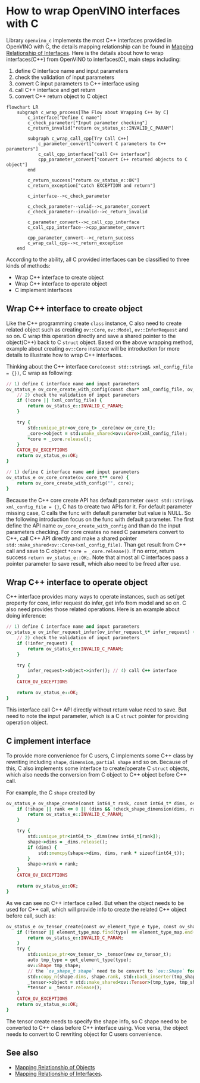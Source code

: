 # How to wrap OpenVINO interfaces with C

Library `openvino_c` implements the most C++ interfaces provided in OpenVINO with C, the details mapping relationship can be found in [Mapping Relationship of Interfaces](./docs/Mapping_Relationship_of_Interfaces.md). Here is the details about how to wrap interfaces(C++) from OpenVINO to interfaces(C), main steps including:
 1) define C interface name and input parameters
 2) check the validation of input parameters
 3) convert C input parameters to C++ interface using
 4) call C++ interface and get return
 5) convert C++ return object to C object

```mermaid
flowchart LR
    subgraph c_wrap_process[The Flow about Wrapping C++ by C]
        c_interface["Define C name"]
        c_check_parameter["Input parameter checking"]
        c_return_invalid["return ov_status_e::INVALID_C_PARAM"]

        subgraph c_wrap_call_cpp[Try Call C++]
            c_parameter_convert["convert C parameters to C++ parameters"]
            c_call_cpp_interface["call C++ interface"]
            cpp_parameter_convert["convert C++ returned objects to C object"]
        end
        
        c_return_success["return ov_status_e::OK"]
        c_return_exception["catch EXCEPTION and return"]

        c_interface-->c_check_parameter

        c_check_parameter--valid-->c_parameter_convert
        c_check_parameter--invalid-->c_return_invalid

        c_parameter_convert-->c_call_cpp_interface
        c_call_cpp_interface-->cpp_parameter_convert

        cpp_parameter_convert-->c_return_success
        c_wrap_call_cpp-->c_return_exception
    end
```

According to the ability, all C provided interfaces can be classified to three kinds of methods:
- Wrap C++ interface to create object
- Wrap C++ interface to operate object
- C implement interfaces 

## Wrap C++ interface to create object
Like the C++ programming create `class` instance, C also need to create related object such as creating `ov::Core`, `ov::Model`, `ov::InferRequest` and so on. C wrap this operation directly and save a shared pointer to the object(C++) back to C `struct` object. Based on the above wrapping method, example about creating `ov::Core` instance will be introduction for more details to illustrate how to wrap C++ interfaces.

Thinking about the C++ interface `Core(const std::string& xml_config_file = {})`, C wrap as following:
```ruby
// 1) define C interface name and input parameters
ov_status_e ov_core_create_with_config(const char* xml_config_file, ov_core_t** core) {
    // 2) check the validation of input parameters
    if (!core || !xml_config_file) {
        return ov_status_e::INVALID_C_PARAM;
    }

    try {
        std::unique_ptr<ov_core_t> _core(new ov_core_t);
        _core->object = std::make_shared<ov::Core>(xml_config_file);   // 4) call C++ interface and get return
        *core = _core.release();                                       // 5) convert C++ return object to C object
    }
    CATCH_OV_EXCEPTIONS
    return ov_status_e::OK;
}

// 1) define C interface name and input parameters
ov_status_e ov_core_create(ov_core_t** core) {
    return ov_core_create_with_config("", core);
}
```
Because the C++ core create API has default parameter `const std::string& xml_config_file = {}`, C has to create two APIs for it. For default parameter missing case, C calls the func with default parameter but value is NULL. So the following introduction focus on the func with default parameter. The first define the API name `ov_core_create_with_config` and than do the input parameters checking. For core creates no need C parameters convert to C++, call C++ API directly and make a shared pointer `std::make_shared<ov::Core>(xml_config_file)`. Than get result from C++ call and save to C object `*core = _core.release()`. If no error, return success `return ov_status_e::OK;`. Note that almost all C interfaces pass a pointer parameter to save result, which also need to be freed after use.

## Wrap C++ interface to operate object
C++ interface provides many ways to operate instances, such as set/get property for core, infer request do infer, get info from model and so on. C also need provides those related operations. Here is an example about doing inference:
```ruby
// 1) define C interface name and input parameters
ov_status_e ov_infer_request_infer(ov_infer_request_t* infer_request) {
    // 2) check the validation of input parameters
    if (!infer_request) {
        return ov_status_e::INVALID_C_PARAM;
    }

    try {
        infer_request->object->infer(); // 4) call C++ interface
    }
    CATCH_OV_EXCEPTIONS

    return ov_status_e::OK;
}
```
This interface call C++ API directly without return value need to save. But need to note the input parameter, which is a C `struct` pointer for providing operation object.

## C implement interface
To provide more convenience for C users, C implements some C++ class by rewriting including `shape`, `dimension`, `partial shape` and so on. Because of this, C also implements some interface to create/operate C `struct` objects, which also needs the conversion from C object to C++ object before C++ call.

For example, the C `shape` created by
```ruby
ov_status_e ov_shape_create(const int64_t rank, const int64_t* dims, ov_shape_t* shape) {
    if (!shape || rank <= 0 || (dims && !check_shape_dimension(dims, rank))) {
        return ov_status_e::INVALID_C_PARAM;
    }

    try {
        std::unique_ptr<int64_t> _dims(new int64_t[rank]);
        shape->dims = _dims.release();
        if (dims) {
            std::memcpy(shape->dims, dims, rank * sizeof(int64_t));
        }
        shape->rank = rank;
    }
    CATCH_OV_EXCEPTIONS

    return ov_status_e::OK;
}
```
As we can see no C++ interface called. But when the object needs to be used for C++ call, which will provide info to create the related C++ object before call, such as:
```ruby
ov_status_e ov_tensor_create(const ov_element_type_e type, const ov_shape_t shape, ov_tensor_t** tensor) {
    if (!tensor || element_type_map.find(type) == element_type_map.end()) {
        return ov_status_e::INVALID_C_PARAM;
    }
    try {
        std::unique_ptr<ov_tensor_t> _tensor(new ov_tensor_t);
        auto tmp_type = get_element_type(type);
        ov::Shape tmp_shape;
        // the `ov_shape_t shape` need to be convert to `ov::Shape` for using
        std::copy_n(shape.dims, shape.rank, std::back_inserter(tmp_shape)); 
        _tensor->object = std::make_shared<ov::Tensor>(tmp_type, tmp_shape);
        *tensor = _tensor.release();
    }
    CATCH_OV_EXCEPTIONS
    return ov_status_e::OK;
}
```
The tensor create needs to specify the shape info, so C shape need to be converted to C++ class before C++ interface using. Vice versa, the object needs to convert to C rewriting object for C users convenience.

 ## See also
 * [Mapping Relationship of Objects](./docs/Mapping_Relationship_of_Objects.md)
 * [Mapping Relationship of Interfaces](./docs/Mapping_Relationship_of_Interfaces.md).


